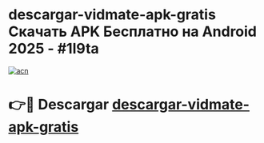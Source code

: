 # descargar-vidmate-apk-gratis Скачать APK Бесплатно на Android 2025 - #1l9ta

[![acn](https://github.com/user-attachments/assets/0f9c940e-d8b0-45ae-aac7-cd30a18b3e1c)](https://apps.freeplayer.one?title=descargar-vidmate-apk-gratis&ref=9RF)

# 👉🔴 Descargar [descargar-vidmate-apk-gratis](https://apps.freeplayer.one?title=descargar-vidmate-apk-gratis&ref=9RF)
